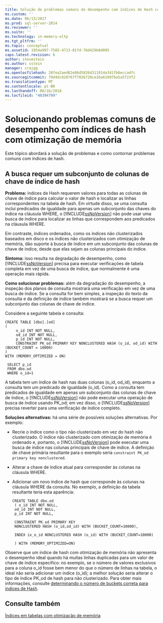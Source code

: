 ```yaml
---
title: Solução de problemas comuns de desempenho com índices de Hash com otimização de memória | Microsoft Docs
ms.custom: ''
ms.date: 06/13/2017
ms.prod: sql-server-2014
ms.reviewer: ''
ms.suite: ''
ms.technology: in-memory-oltp
ms.tgt_pltfrm: ''
ms.topic: conceptual
ms.assetid: 1954a997-7585-4713-81fd-76d429b8d095
caps.latest.revision: 6
author: stevestein
ms.author: sstein
manager: craigg
ms.openlocfilehash: 28fea2aed82e86d58264311914a341fb6ecca4fc
ms.sourcegitcommit: 79d4dc820767f7836720ce26a61097ba5a5f23f2
ms.translationtype: MT
ms.contentlocale: pt-BR
ms.lasthandoff: 08/16/2018
ms.locfileid: "40394799"
---
```

# <a name="troubleshooting-common-performance-problems-with-memory-optimized-hash-indexes"></a>Solucionando problemas comuns de desempenho com índices de hash com otimização de memória
  Este tópico abordará a solução de problemas e como contornar problemas comuns com índices de hash.  
  
## <a name="search-requires-a-subset-of-hash-index-key-columns"></a>A busca requer um subconjunto de colunas de chave de índice de hash  
 **Problema:** índices de Hash requerem valores para todas as colunas de chave de índice para calcular o valor de hash e localizar as linhas correspondentes na tabela de hash. Em virtude disso, se uma consulta inclui predicados de igualdade para apenas um subconjunto das chaves do índice na cláusula WHERE, o [!INCLUDE[ssNoVersion](../includes/ssnoversion-md.md)] não pode usar uma busca de índice para localizar as linhas que correspondem aos predicados na cláusula WHERE.  
  
 Em contraste, índices ordenados, como os índices não clusterizados baseados em disco e os índices não clusterizados com otimização de memória, dão suporte à busca de índice em um subconjunto das colunas de chave de índice, desde que elas sejam as colunas principais do índice.  
  
 **Sintoma:** isso resulta na degradação de desempenho, como [!INCLUDE[ssNoVersion](../includes/ssnoversion-md.md)] precisa para executar verificações de tabela completa em vez de uma busca de índice, que normalmente é uma operação mais rápida.  
  
 **Como solucionar problemas:** além da degradação do desempenho, a inspeção dos planos de consulta mostrará uma verificação em vez de uma busca de índice. Se a consulta for bem simples, a inspeção do texto da consulta e da definição de índice também mostrará se a busca requer um subconjunto das colunas de chave de índice.  
  
 Considere a seguinte tabela e consulta:  
  
```tsql  
CREATE TABLE [dbo].[od]  
(  
     o_id INT NOT NULL,  
     od_id INT NOT NULL,  
     p_id INT NOT NULL,  
     CONSTRAINT PK_od PRIMARY KEY NONCLUSTERED HASH (o_id, od_id) WITH (BUCKET_COUNT = 10000)  
)  
WITH (MEMORY_OPTIMIZED = ON)  
  
 SELECT p_id  
 FROM dbo.od  
 WHERE o_id=1  
```  
  
 A tabela tem um índice de hash nas duas colunas (o_id, od_id), enquanto a consulta tem um predicado de igualdade (o_id). Como a consulta tem predicados de igualdade em apenas um subconjunto das colunas de chave de índice, o [!INCLUDE[ssNoVersion](../includes/ssnoversion-md.md)] não pode executar uma operação de busca de índice usando PK_od; em vez disso, o [!INCLUDE[ssNoVersion](../includes/ssnoversion-md.md)] precisa reverter para uma verificação de índice completo.  
  
 **Soluções alternativas:** há uma série de possíveis soluções alternativas. Por exemplo:  
  
-   Recrie o índice como o tipo não clusterizado em vez do hash não clusterizado. O índice não clusterizado com otimização de memória é ordenado e, portanto, o [!INCLUDE[ssNoVersion](../includes/ssnoversion-md.md)] pode executar uma busca de índice nas colunas principais de chave de índice. A definição de chave primária resultante para o exemplo seria `constraint PK_od primary key nonclustered`.  
  
-   Alterar a chave de índice atual para corresponder às colunas na cláusula WHERE.  
  
-   Adicionar um novo índice de hash que corresponde às colunas na cláusula WHERE da consulta. No exemplo, a definição da tabela resultante teria esta aparência:  
  
    ```tsql  
    CREATE TABLE dbo.od  
     ( o_id INT NOT NULL,  
     od_id INT NOT NULL,  
     p_id INT NOT NULL,  
  
     CONSTRAINT PK_od PRIMARY KEY   
     NONCLUSTERED HASH (o_id,od_id) WITH (BUCKET_COUNT=10000),  
  
     INDEX ix_o_id NONCLUSTERED HASH (o_id) WITH (BUCKET_COUNT=10000)  
  
     ) WITH (MEMORY_OPTIMIZED=ON)  
    ```  
  
 Observe que um índice de hash com otimização de memória não apresenta o desempenho ideal quando há muitas linhas duplicadas para um valor de chave de índice específico: no exemplo, se o número de valores exclusivos para a coluna o_id fosse bem menor do que o número de linhas na tabela, o ideal não seria adicionar um índice (o_id); a melhor solução seria alterar o tipo de índice PK_od de hash para não clusterizado. Para obter mais informações, consulte [determinando o número de buckets correta para índices de Hash](../relational-databases/indexes/indexes.md).  
  
## <a name="see-also"></a>Consulte também  
 [Índices em tabelas com otimização de memória](../relational-databases/in-memory-oltp/memory-optimized-tables.md)  
  
  
